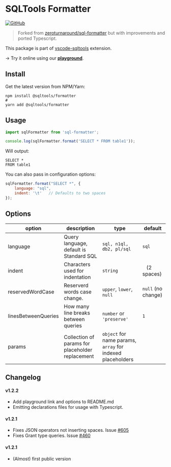 # SQLTools Formatter

[![GitHub](https://img.shields.io/github/license/mtxr/vscode-sqltools)](https://github.com/mtxr/vscode-sqltools/blob/master/LICENSE)

> Forked from [zeroturnaround/sql-formatter](https://zeroturnaround.github.io/sql-formatter/) but with improvements and ported Typescript.

This package is part of [vscode-sqltools](https://vscode-sqltools.mteixeira.dev/) extension.

&rarr; Try it online using our **[playground](https://vscode-sqltools.mteixeira.dev/playground/formatter)**.

## Install

Get the latest version from NPM/Yarn:

```shell
npm install @sqltools/formatter
#
yarn add @sqltools/formatter
```

## Usage

```ts
import sqlFormatter from 'sql-formatter';

console.log(sqlFormatter.format('SELECT * FROM table1'));
```

Will output:

```
SELECT *
FROM table1
```

You can also pass in configuration options:

```js
sqlFormatter.format("SELECT *", {
    language: "sql",
    indent: '\t'   // Defaults to two spaces
});
```

## Options

| option | description | type | default |
|--------|-------------|------|---------|
| language | Query language, default is Standard SQL | `sql, n1ql, db2, pl/sql` | `sql` |
| indent | Characters used for indentation | `string` | ` ` (2 spaces)|
| reservedWordCase | Reserverd words case change. | `upper`, `lower`, `null` | `null` (no change) |
| linesBetweenQueries | How many line breaks between queries | `number` or `'preserve'` | `1` |
| params | Collection of params for placeholder replacement | `object` for name params, `array` for indexed placeholders | |

## Changelog

#### v1.2.2
 - Add playground link and options to README.md
 - Emitting declarations files for usage with Typescript.

#### v1.2.1
  - Fixes JSON operators not inserting spaces. Issue [#605](https://github.com/mtxr/vscode-sqltools/issues/605)
  - Fixes Grant type queries. Issue [#460](https://github.com/mtxr/vscode-sqltools/issues/460)

#### v1.2.1
  - (Almost) first public version
